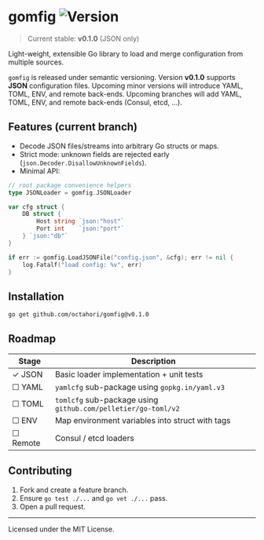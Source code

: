 # gomfig  ![Version](https://img.shields.io/github/v/tag/octahori/gomfig?label=version)

> Current stable: **v0.1.0** (JSON only)

Light-weight, extensible Go library to load and merge configuration from multiple sources.

`gomfig` is released under semantic versioning. Version **v0.1.0** supports **JSON** configuration files. Upcoming minor versions will introduce YAML, TOML, ENV, and remote back-ends. Upcoming branches will add YAML, TOML, ENV, and remote back-ends (Consul, etcd, …).

## Features (current branch)

* Decode JSON files/streams into arbitrary Go structs or maps.
* Strict mode: unknown fields are rejected early (`json.Decoder.DisallowUnknownFields`).
* Minimal API:

```go
// root package convenience helpers
type JSONLoader = gomfig.JSONLoader

var cfg struct {
    DB struct {
        Host string `json:"host"`
        Port int    `json:"port"`
    } `json:"db"`
}

if err := gomfig.LoadJSONFile("config.json", &cfg); err != nil {
    log.Fatalf("load config: %v", err)
}
```

## Installation

```sh
go get github.com/octahori/gomfig@v0.1.0
```

## Roadmap

| Stage | Description |
|-------|-------------|
| ✓ JSON | Basic loader implementation + unit tests |
| ☐ YAML | `yamlcfg` sub-package using `gopkg.in/yaml.v3` |
| ☐ TOML | `tomlcfg` sub-package using `github.com/pelletier/go-toml/v2` |
| ☐ ENV  | Map environment variables into struct with tags |
| ☐ Remote | Consul / etcd loaders |

## Contributing

1. Fork and create a feature branch.
2. Ensure `go test ./...` and `go vet ./...` pass.
3. Open a pull request.

---

Licensed under the MIT License.